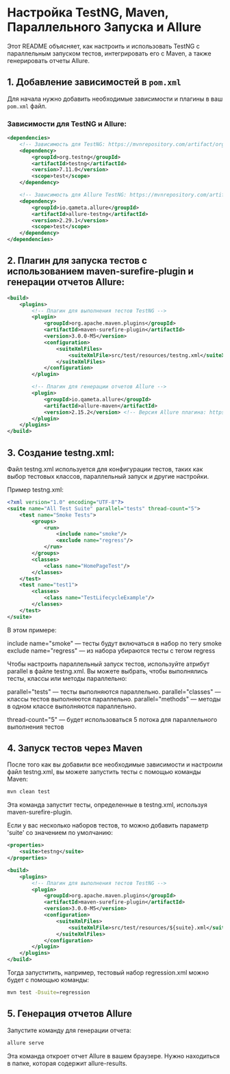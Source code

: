 # Настройка TestNG, Maven, Параллельного Запуска и Allure

Этот README объясняет, как настроить и использовать TestNG с параллельным запуском тестов, интегрировать его с Maven, а также генерировать отчеты Allure.

## 1. Добавление зависимостей в `pom.xml`

Для начала нужно добавить необходимые зависимости и плагины в ваш `pom.xml` файл.

### Зависимости для TestNG и Allure:

```xml
<dependencies>
    <!-- Зависимость для TestNG: https://mvnrepository.com/artifact/org.testng/testng/ -->
    <dependency>
        <groupId>org.testng</groupId>
        <artifactId>testng</artifactId>
        <version>7.11.0</version>
        <scope>test</scope>
    </dependency>

    <!-- Зависимость для Allure TestNG: https://mvnrepository.com/artifact/io.qameta.allure/allure-testng/ -->
    <dependency>
        <groupId>io.qameta.allure</groupId>
        <artifactId>allure-testng</artifactId>
        <version>2.29.1</version>
        <scope>test</scope>
    </dependency>
</dependencies>
```

## 2. Плагин для запуска тестов с использованием maven-surefire-plugin и генерации отчетов Allure:
```xml
<build>
    <plugins>
        <!-- Плагин для выполнения тестов TestNG -->
        <plugin>
            <groupId>org.apache.maven.plugins</groupId>
            <artifactId>maven-surefire-plugin</artifactId>
            <version>3.0.0-M5</version>
            <configuration>
                <suiteXmlFiles>
                    <suiteXmlFile>src/test/resources/testng.xml</suiteXmlFile>
                </suiteXmlFiles>
            </configuration>
        </plugin>

        <!-- Плагин для генерации отчетов Allure -->
        <plugin>
            <groupId>io.qameta.allure</groupId>
            <artifactId>allure-maven</artifactId>
            <version>2.15.2</version> <!-- Версия Allure плагина: https://mvnrepository.com/artifact/io.qameta.allure/allure-maven/ -->
        </plugin>
    </plugins>
</build>
```
## 3. Создание testng.xml:
Файл testng.xml используется для конфигурации тестов, таких как выбор тестовых классов, параллельный запуск и другие настройки.

Пример testng.xml:
```xml
<?xml version="1.0" encoding="UTF-8"?>
<suite name="All Test Suite" parallel="tests" thread-count="5">
    <test name="Smoke Tests">
        <groups>
            <run>
                <include name="smoke"/>
                <exclude name="regress"/>
            </run>
        </groups>
        <classes>
            <class name="HomePageTest"/>
        </classes>
    </test>
    <test name="test1">
        <classes>
            <class name="TestLifecycleExample"/>
        </classes>
    </test>
</suite>
```
В этом примере:

include name="smoke" — тесты будут включаться в набор по тегу smoke
exclude name="regress" — из набора убираются тесты с тегом regress

Чтобы настроить параллельный запуск тестов, используйте атрибут parallel в файле testng.xml. Вы можете выбрать, чтобы выполнялись тесты, классы или методы параллельно:

parallel="tests" — тесты выполняются параллельно.
parallel="classes" — классы тестов выполняются параллельно.
parallel="methods" — методы в одном классе выполняются параллельно.

thread-count="5" — будет использоваться 5 потока для параллельного выполнения тестов

## 4. Запуск тестов через Maven
После того как вы добавили все необходимые зависимости и настроили файл testng.xml, вы можете запустить тесты с помощью команды Maven:
```bash
mvn clean test
```
Эта команда запустит тесты, определенные в testng.xml, используя maven-surefire-plugin.

Если у вас несколько наборов тестов, то можно добавить параметр 'suite' со значением по умолчанию:
```xml
<properties>
    <suite>testng</suite>
</properties>

<build>
    <plugins>
        <!-- Плагин для выполнения тестов TestNG -->
        <plugin>
            <groupId>org.apache.maven.plugins</groupId>
            <artifactId>maven-surefire-plugin</artifactId>
            <version>3.0.0-M5</version>
            <configuration>
                <suiteXmlFiles>
                    <suiteXmlFile>src/test/resources/${suite}.xml</suiteXmlFile>
                </suiteXmlFiles>
            </configuration>
        </plugin>
    </plugins>
</build>
```
Тогда запуститить, например, тестовый набор regression.xml можно будет с помощью команды:
```bash
mvn test -Dsuite=regression
```

## 5. Генерация отчетов Allure
Запустите команду для генерации отчета:
```bash
allure serve
```
Эта команда откроет отчет Allure в вашем браузере. Нужно находиться в папке, которая содержит allure-results.

